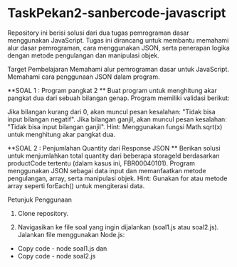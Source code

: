# TaskPekan2-sanbercode-javascript

Repository ini berisi solusi dari dua tugas pemrograman dasar menggunakan JavaScript. Tugas ini dirancang untuk membantu memahami alur dasar pemrograman, cara menggunakan JSON, serta penerapan logika dengan metode pengulangan dan manipulasi objek.

Target Pembelajaran
Memahami alur pemrograman dasar untuk JavaScript.
Memahami cara penggunaan JSON dalam program.

**SOAL 1 : Program pangkat 2 **
Buat program untuk menghitung akar pangkat dua dari sebuah bilangan genap. Program memiliki validasi berikut:

Jika bilangan kurang dari 0, akan muncul pesan kesalahan: "Tidak bisa input bilangan negatif".
Jika bilangan ganjil, akan muncul pesan kesalahan: "Tidak bisa input bilangan ganjil".
Hint: Menggunakan fungsi Math.sqrt(x) untuk menghitung akar pangkat dua.


**SOAL 2 : Penjumlahan Quantity dari Response JSON **
Berikan solusi untuk menjumlahkan total quantity dari beberapa storageId berdasarkan productCode tertentu (dalam kasus ini, FBR00040101). Program menggunakan JSON sebagai data input dan memanfaatkan metode pengulangan, array, serta manipulasi objek.
Hint: Gunakan for atau metode array seperti forEach() untuk mengiterasi data.

Petunjuk Penggunaan
1. Clone repository.

2. Navigasikan ke file soal yang ingin dijalankan (soal1.js atau soal2.js).
Jalankan file menggunakan Node.js:
- Copy code -
node soal1.js
dan 
- Copy code -
node soal2.js
